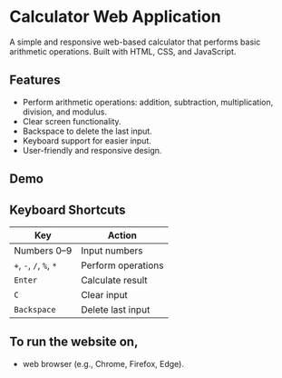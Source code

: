 # Calculator Web Application

A simple and responsive web-based calculator that performs basic arithmetic operations. Built with HTML, CSS, and JavaScript.

## Features

- Perform arithmetic operations: addition, subtraction, multiplication, division, and modulus.
- Clear screen functionality.
- Backspace to delete the last input.
- Keyboard support for easier input.
- User-friendly and responsive design.

## Demo



## Keyboard Shortcuts


  | **Key**        | **Action**            |
|-----------------|-----------------------|
| Numbers 0–9     | Input numbers         |
| `+`, `-`, `/`, `%`, `*` | Perform operations  |
| `Enter`         | Calculate result      |
| `C`             | Clear input           |
| `Backspace`     | Delete last input     |


## To run the website on,

- web browser (e.g., Chrome, Firefox, Edge).

